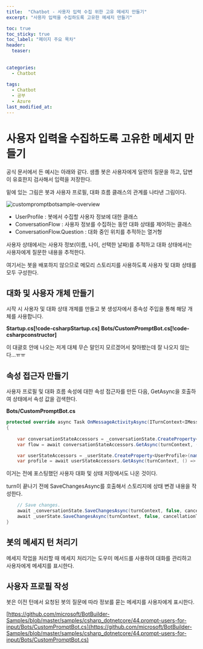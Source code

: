 ```yaml
---
title:  "Chatbot - 사용자 입력 수집 위한 고유 메세지 만들기"
excerpt: "사용자 입력을 수집하도록 고유한 메세지 만들기"

toc: true
toc_sticky: true
toc_label: "페이지 주요 목차"
header:
  teaser: 
  
  
categories:
  - Chatbot
  
tags:
  - Chatbot
  - 공부
  - Azure
last_modified_at: 
---
```


사용자 입력을 수집하도록 고유한 메세지 만들기
=============================================

공식 문서에서 든 예시는 아래와 같다. 샘플 봇은 사용자에게 일련의 질문을 하고, 답변이 유효한지 검사해서 입력을 저장한다.

밑에 있는 그림은 봇과 사용자 프로필, 대화 흐름 클래스의 관계를 나타낸 그림이다.

![custompromptbotsample-overview](https://user-images.githubusercontent.com/41438361/87068679-e8f89980-c250-11ea-9338-14d377d01ed8.png)

* UserProfile : 봇에서 수집할 사용자 정보에 대한 클래스
* ConversationFlow : 사용자 정보를 수집하는 동안 대화 상태를 제어하는 클래스
* ConversationFlow.Question : 대화 중인 위치를 추적하는 열거형

사용자 상태에서는 사용자 정보(이름, 나이, 선택한 날짜)를 추적하고 대화 상태에서는 사용자에게 질문한 내용을 추적한다.

여기서는 봇을 배포하지 않으므로 메모리 스토리지를 사용하도록 사용자 및 대화 상태를 모두 구성한다.

## 대화 및 사용자 개체 만들기

시작 시 사용자 및 대화 상태 개체를 만들고 봇 생성자에서 종속성 주입을 통해 해당 개체를 사용합니다.

**Startup.cs[!code-csharpStartup.cs]**
**Bots/CustomPromptBot.cs[!code-csharpconstructor]**

이 대괄호 안에 나오는 저게 대체 무슨 말인지 모르겠어서 찾아봤는데 잘 나오지 않는다...ㅠㅠ

## 속성 접근자 만들기

사용자 프로필 및 대화 흐름 속성에 대한 속성 접근자를 만든 다음, GetAsync을 호출하여 상태에서 속성 값을 검색한다.

**Bots/CustomPromptBot.cs**

```C#
protected override async Task OnMessageActivityAsync(ITurnContext<IMessageActivity> turnContext, CancellationToken cancellationToken)
{
   
    var conversationStateAccessors = _conversationState.CreateProperty<ConversationFlow>(nameof(ConversationFlow));
    var flow = await conversationStateAccessors.GetAsync(turnContext, () => new ConversationFlow(), cancellationToken);

    var userStateAccessors = _userState.CreateProperty<UserProfile>(nameof(UserProfile));
    var profile = await userStateAccessors.GetAsync(turnContext, () => new UserProfile(), cancellationToken);
```

이거는 전에 포스팅했던 사용자 대화 및 상태 저장에서도 나온 것이다.

turn이 끝나기 전에 SaveChangesAsync를 호출해서 스토리지에 상태 변경 내용을 작성한다.

```C#
    // Save changes.
    await _conversationState.SaveChangesAsync(turnContext, false, cancellationToken);
    await _userState.SaveChangesAsync(turnContext, false, cancellationToken);
}
```

## 봇의 메세지 턴 처리기

메세지 작업을 처리할 때 메세지 처리기는 도우미 메서드를 사용하여 대화를 관리하고 사용자에게 메세지를 표시한다.

## 사용자 프로필 작성 

봇은 이전 턴에서 요청된 봇의 질문에 따라 정보를 묻는 메세지를 사용자에게 표시한다.

[https://github.com/microsoft/BotBuilder-Samples/blob/master/samples/csharp_dotnetcore/44.prompt-users-for-input/Bots/CustomPromptBot.cs](https://github.com/microsoft/BotBuilder-Samples/blob/master/samples/csharp_dotnetcore/44.prompt-users-for-input/Bots/CustomPromptBot.cs)

